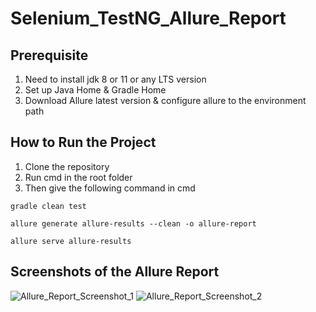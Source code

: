 # Selenium_TestNG_Allure_Report

## Prerequisite
1. Need to install jdk 8 or 11 or any LTS version
2. Set up Java Home & Gradle Home
3. Download Allure latest version & configure allure to the environment path

## How to Run the Project
1. Clone the repository
2. Run cmd in the root folder
3. Then give the following command in cmd

  ```
  gradle clean test
  ```
  ```
  allure generate allure-results --clean -o allure-report
  ```
  ```
  allure serve allure-results
  ```
  
  ## Screenshots of the Allure Report
  
![Allure_Report_Screenshot_1](https://user-images.githubusercontent.com/96170694/151860945-9246ee38-f8ea-47b4-a250-673c65eb4b8a.JPG)
![Allure_Report_Screenshot_2](https://user-images.githubusercontent.com/96170694/151860952-b5985d33-ca45-42fb-a22f-9cd41f342561.JPG)
